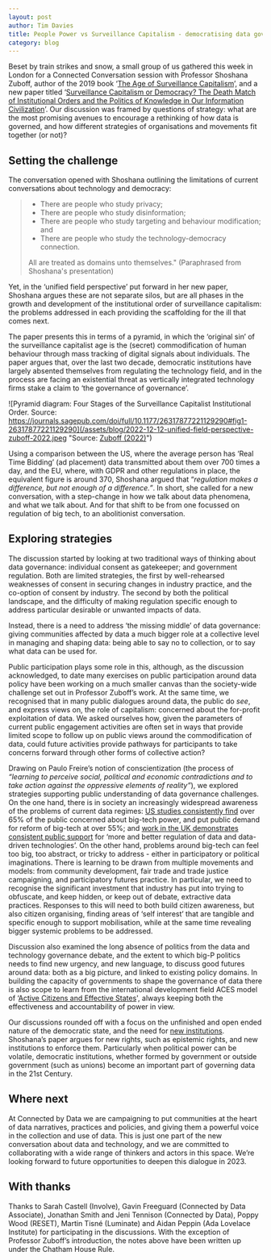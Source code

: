 ```yaml
---
layout: post
author: Tim Davies
title: People Power vs Surveillance Capitalism - democratising data governance
category: blog
---
```


Beset by train strikes and snow, a small group of us gathered this week in London for a Connected Conversation session with Professor Shoshana Zuboff, author of the 2019 book ‘[The Age of Surveillance Capitalism](https://en.wikipedia.org/wiki/The_Age_of_Surveillance_Capitalism)’, and a new paper titled ‘[Surveillance Capitalism or Democracy? The Death Match of Institutional Orders and the Politics of Knowledge in Our Information Civilization](https://journals.sagepub.com/doi/full/10.1177/26317877221129290)’. Our discussion was framed by questions of strategy: what are the most promising avenues to encourage a rethinking of how data is governed, and how different strategies of organisations and movements fit together (or not)?

<!--more-->

## Setting the challenge

The conversation opened with Shoshana outlining the limitations of current conversations about technology and democracy: 


> * There are people who study privacy;
> * There are people who study disinformation;
> * There are people who study targeting and behaviour modification; and 
> * There are people who study the technology-democracy connection. 
>
> All are treated as domains unto themselves." (Paraphrased from Shoshana's presentation)


Yet, in the ‘unified field perspective’ put forward in her new paper, Shoshana argues these are not separate silos, but are all phases in the growth and development of the institutional order of surveillance capitalism: the problems addressed in each providing the scaffolding for the ill that comes next. 

The paper presents this in terms of a pyramid, in which the ‘original sin’ of the surveillance capitalist age is the (secret) commodification of human behaviour through mass tracking of digital signals about individuals. The paper argues that, over the last two decade, democratic institutions have largely absented themselves from regulating the technology field, and in the process are facing an existential threat as vertically integrated technology firms stake a claim to ‘the governance of governance’. 


![Pyramid diagram: Four Stages of the Surveillance Capitalist Institutional Order. Source: https://journals.sagepub.com/doi/full/10.1177/26317877221129290#fig1-26317877221129290](/assets/blog/2022-12-12-unified-field-perspective-zuboff-2022.jpeg "Source: [Zuboff (2022)](https://journals.sagepub.com/doi/full/10.1177/26317877221129290)")


Using a comparison between the US, where the average person has ‘Real Time Bidding’ (ad placement) data transmitted about them over 700 times a day, and the EU, where, with GDPR and other regulations in place, the equivalent figure is around 370, Shoshana argued that “_regulation makes a difference, but not enough of a difference.”_. In short, she called for a new conversation, with a step-change in how we talk about data phenomena, and what we talk about. And for that shift to be from one focussed on regulation of big tech, to an abolitionist conversation.


## Exploring strategies

The discussion started by looking at two traditional ways of thinking about data governance: individual consent as gatekeeper; and government regulation. Both are limited strategies, the first by well-rehearsed weaknesses of consent in securing changes in industry practice, and the co-option of consent by industry. The second by both the political landscape, and the difficulty of making regulation specific enough to address particular desirable or unwanted impacts of data. 

Instead, there is a need to address ‘the missing middle’ of data governance: giving communities affected by data a much bigger role at a collective level in managing and shaping data: being able to say no to collection, or to say what data can be used for. 

Public participation plays some role in this, although, as the discussion acknowledged, to date many exercises on public participation around data policy have been working on a much smaller canvas than the society-wide challenge set out in Professor Zuboff’s work. At the same time, we recognised that in many public dialogues around data, the public do _see_, and express views on, the role of capitalism: concerned about the for-profit exploitation of data. We asked ourselves how, given the parameters of current public engagement activities are often set in ways that provide limited scope to follow up on public views around the commodification of data, could future activities provide pathways for participants to take concerns forward through other forms of collective action?

Drawing on Paulo Freire’s notion of conscientization (the process of _“learning to perceive social, political and economic contradictions and to take action against the oppressive elements of reality”_), we explored strategies supporting public understanding of data governance challenges. On the one hand, there is in society an increasingly widespread awareness of the problems of current data regimes: [US studies consistently find](https://techoversight.org/wp-content/uploads/2022/06/Schaffner-Big-Tech-Polling.pdf) over 65% of the public concerned about big-tech power, and put public demand for reform of big-tech at over 55%; and [work in the UK demonstrates consistent public support](https://www.adalovelaceinstitute.org/evidence-review/public-attitudes-data-regulation/) for ‘more and better regulation of data and data-driven technologies’. On the other hand, problems around big-tech can feel too big, too abstract, or tricky to address - either in participatory or political imaginations. There is learning to be drawn from multiple movements and models: from community development, fair trade and trade justice campaigning, and participatory futures practice. In particular, we need to recognise the significant investment that industry has put into trying to obfuscate, and keep hidden, or keep out of debate, extractive data practices. Responses to this will need to both build citizen awareness, but also citizen organising, finding areas of ‘self interest’ that are tangible and specific enough to support mobilisation, while at the same time revealing bigger systemic problems to be addressed.

Discussion also examined the long absence of politics from the data and technology governance debate, and the extent to which big-P politics needs to find new urgency, and new language, to discuss good futures around data: both as a big picture, and linked to existing policy domains. In building the capacity of governments to shape the governance of data there is also scope to learn from the international development field ACES model of ‘[Active Citizens and Effective States](https://policy-practice.oxfam.org/resources/from-poverty-to-power-how-active-citizens-and-effective-states-can-change-the-w-115393/)', always keeping both the effectiveness and accountability of power in view. 

Our discussions rounded off with a focus on the unfinished and open ended nature of the democratic state, and the need for [new institutions](https://www.ft.com/content/5f46f102-6741-11e9-b809-6f0d2f5705f6?shareType=nongift). Shoshana’s paper argues for new rights, such as epistemic rights, and new institutions to enforce them. Particularly when political power can be volatile, democratic institutions, whether formed by government or outside government (such as unions) become an important part of governing data in the 21st Century. 


## Where next

At Connected by Data we are campaigning to put communities at the heart of data narratives, practices and policies, and giving them a powerful voice in the collection and use of data. This is just one part of the new conversation about data and technology, and we are committed to collaborating with a wide range of thinkers and actors in this space. We’re looking forward to future opportunities to deepen this dialogue in 2023. 


## With thanks
Thanks to Sarah Castell (Involve), Gavin Freeguard (Connected by Data Associate), Jonathan Smith and Jeni Tennison (Connected by Data), Poppy Wood (RESET), Martin Tisné (Luminate) and Aidan Peppin (Ada Lovelace Institute) for participating in the discussions. With the exception of Professor Zuboff’s introduction, the notes above have been written up under the Chatham House Rule. 
